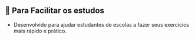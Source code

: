 ## 🚀 Para Facilitar os estudos

- Desenvolvido para ajudar estudantes de escolas a fazer seus exercícios mais rápido e prático.
